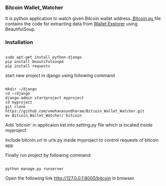 <h3>Bitcoin Wallet_Watcher</h3>
<p>
It is python application to watch given Bitcoin wallet address.<a href="https://github.com/vmohanasundharam/Bitcoin_Wallet_Watcher/blob/master/bitcoin.py"> Bitcoin.py </a> file contains the code for extracting data from <a href="http://walletexplorer.com" >Wallet Explorer</a> using BeautifulSoup.
</p>

<h3>Installation</h3>
<pre class="code-pre "><code langs="">
sudo apt-get install python-django
pip install beautifulsoup4
pip install requests
</code></pre>
start new project in django using following command
<pre class="code-pre "><code langs="">
mkdir ~/django
cd ~/django
django-admin startproject myproject
cd myproject
git clone https://github.com/vmohanasundharam/Bitcoin_Wallet_Watcher.git
mv Bitcoin_Wallet_Watcher/ bitcoin
</code></pre>

<p>
Add 'bitcoin' in applicaion list into setting.py file which is located inside myproject
</p>
<p>
Include bitcoin.url in urls.py inside myproject to control requests of bitcoin app
</p>
<p>
Finally run project by following command 
<pre class="code-pre "><code langs="">
python manage.py runserver
</code></pre>
</p>
<p>
Open the following link <a href="http://127.0.0.1:8000/bitcoin">http://127.0.0.1:8000/bitcoin</a> in browser.
<p>
